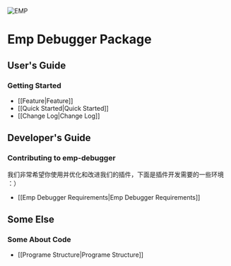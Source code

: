 ![EMP](https://github.com/jcrom/emp-debugger/blob/master/images/emp.png)
# Emp Debugger Package

## User's Guide
### Getting Started
* [[Feature|Feature]]
* [[Quick Started|Quick Started]]
* [[Change Log|Change Log]]




## Developer's Guide
### Contributing to emp-debugger
我们非常希望你使用并优化和改进我们的插件，下面是插件开发需要的一些环境 ：）
- [[Emp Debugger Requirements|Emp Debugger Requirements]]

## Some Else
### Some About Code
- [[Programe Structure|Programe Structure]]
